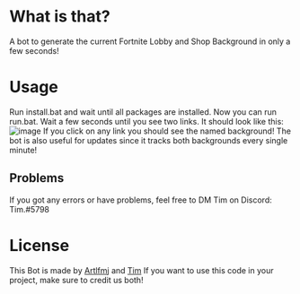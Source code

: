 # What is that?
A bot to generate the current Fortnite Lobby and Shop Background in only a few seconds!

# Usage
Run install.bat and wait until all packages are installed.
Now you can run run.bat. Wait a few seconds until you see two links. 
It should look like this:
![image](https://user-images.githubusercontent.com/86020466/172049233-9c9e09fb-4b02-4d14-a2ac-3b62b1623713.png)
If you click on any link you should see the named background!
The bot is also useful for updates since it tracks both backgrounds every single minute!


## Problems 
If you got any errors or have problems, feel free to DM Tim on Discord:
Tim.#5798

# License
This Bot is made by [Artlfmj](https://github.com/Artlfmj) and [Tim](https://twitter.com/TimFNLeaks)
If you want to use this code in your project, make sure to credit us both!
